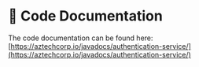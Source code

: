 # 📖 Code Documentation

The code documentation can be found here: [https://aztechcorp.io/javadocs/authentication-service/](https://aztechcorp.io/javadocs/authentication-service/)
